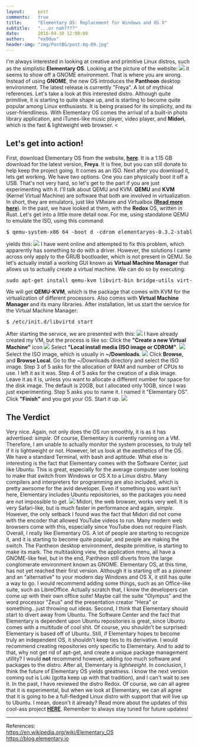 ```yaml
---
layout:     post
comments:   true
title:      "Elementary OS: Replacement for Windows and OS X"
subtitle:   "...or nah????"
date:       2016-04-30 12:00:00
author:     "ex0dus"
header-img: "img/PostBG/post-bg-09.jpg"
---
```

I'm always interested in looking at creative and primitive Linux distros, such as the simplistic **Elementary OS**. Looking at the picture of the website: ![](/img/Elementary/elementaryos.png) it seems to show off a GNOME environment. That is where you are wrong. Instead of using **GNOME**, the new OS introduces the **Pantheon** desktop environment. The latest release is currently "Freya". A lot of mythical references. Let's take a look at this interested distro. Although quite primitive, it is starting to quite shape up, and is starting to become quite popular among Linux enthusiasts. It is being praised for its simplicity, and its user-friendliness. With Elementary OS comes the arrival of a built-in photo library application, and iTunes-like music player, video player, and **Midori**, which is the fast & lightweight web browser. <

## Let's get into action!

First, download Elementary OS from the website, [**here**](https://elementary.io). It is a 1.15 GB download for the latest version, **Freya**. It is free, but you can still donate to help keep the project going. It comes as an ISO. Next after you download it, lets get working. We have two options. One you can physically boot it off a USB. That's not very hard, so let's get to the part if you are just experimenting with it. I'll talk about QEMU and KVM. **QEMU** and **KVM** (Kernel Virtual Machine) are software that both are involved in virtualization. In short, they are emulators, just like VMware and Virtualbox [**(Read more here**](http://serverfault.com/questions/208693/difference-between-kvm-and-qemu)). In the past, we have looked at them, with the **Redox** OS, written in Rust. Let's get into a little more detail now. For me, using standalone QEMU to emulate the ISO, using this command:

<pre>$ qemu-system-x86_64 -boot d -cdrom elementaryos-0.3.2-stable-amd64.20151209.iso -m 512</pre>

yields this: ![](/img/Elementary/acpifailed.png) I have went online and attempted to fix this problem, which apparently has something to do with a driver. However, the solutions I came across only apply to the GRUB bootloader, which is not present in QEMU. So let's actually install a working GUI known as **Virtual Machine Manager** that allows us to actually create a virtual machine. We can do so by executing:

<pre>sudo apt-get install qemu-kvm libvirt-bin bridge-utils virt-manager</pre>

We will get **QEMU-KVM**, which is the package that comes with KVM for the virtualization of different processors. Also comes with **Virtual Machine Manager** and its many libraries. After installation, let us start the service for the Virtual Machine Manager:

<pre>$ /etc/init.d/libvirtd start </pre>

After starting the service, we are presented with this: ![](/img/Elementary/vmmanager.png) I have already created my VM, but the process is like so: Click the **"Create a new Virtual Machine"** icon ![](/img/Elementary/start.png) Select **"Local install media (ISO image or CDROM"**. ![](/img/Elementary/1of5.png) Select the ISO image, which is usually in **~/Downloads**. ![](/img/Elementary/2of5.png) Click **Browse**, and **Browse Local**. Go to the ~/Downloads directory and select the ISO image. Step 3 of 5 asks for the allocation of RAM and number of CPUs to use. I left it as it was. Step 4 of 5 asks for the creation of a disk image. Leave it as it is, unless you want to allocate a different number for space for the disk image. The default is 20GB, but I allocated only 10GB, since I was just experimenting. Step 5 asks you to name it. I named it "Elementary OS". Click **"Finish"** and you got your OS. Start it up. ![](/img/Elementary/elementarykvm.png)

## The Verdict

Very nice. Again, not only does the OS run smoothly, it is as it has advertised: _simple_. Of course, Elementary is currently running on a VM. Therefore, I am unable to actually monitor the system processes, to truly tell if it is lightweight or not. However, let us look at the aesthetics of the OS. We have a standard Terminal, with bash and aptitude. What else is interesting is the fact that Elementary comes with the Software Center, just like Ubuntu. This is great, especially for the average computer user looking to make that switch from Windows or OS X to a Linux distro. Many compilers and interpreters for programming are also included, which is pretty awrsome for the avid developer. Even if something you want isn't here, Elementary includes Ubuntu repositories, so the packages you need are not impossible to get. ![](/img/Elementary/softcent.png) Midori, the web browser, works very well. It is very Safari-like, but is much faster in performance and again, _simple_. However, the only setback I found was the fact that Midori did not come with the encoder that allowed YouTube videos to run. Many modern web browsers come with this, especially since YouTube does not require Flash. Overall, I really like Elementary OS. A lot of people are starting to recognize it, and it is starting to become quite popular, and people are making the switch. The Pantheon desktop environment, despite primitive, is starting to make its mark. The multitasking view, the application menu, all have a GNOME-like feel, but in the end, Pantheon still diverts from the large conglomerate environment known as GNOME. Elementary OS, at this time, has not yet reached their first version. Although it is starting off as a pioneer and an "alternative" to your modern day Windows and OS X, it still has quite a way to go. I would recommend adding some things, such as an Office-like suite, such as LibreOffice. Actually scratch that, I know the developers can come up with their own office suite! Maybe call the suite "Olympus" and the word processor "Zeus" and the presentation creator "Hera" or something...just throwing out ideas. Second, I think that Elementary should start to divert away from Ubuntu. The Software Center and the fact that Elementary is dependent upon Ubuntu repositories is great, since Ubuntu comes with a multitude of cool shit. Of course, you shouldn't be surprised: Elementary is based off of Ubuntu. Still, if Elementary hopes to become truly an independent OS, it shouldn't keep ties to its derivative. I would recommend creating repositories only specific to Elementary. And to add to that, why not get rid of apt-get, and create a unique package management utility? I would **not** recommend however, adding _too_ much software and packages to the distro. After all, Elementary is _lightweight_. In conclusion, I think the future of Elementary OS yields greatness. I know the next version coming out is Loki (gotta keep up with that tradition), and I can't wait to see it. In the past, I have reviewed the distro Redox. Of course, we can all agree that it is experimental, but when we look at Elementary, we can all agree that it is going to be a full-fledged Linux distro with support that will live up to Ubuntu. I mean, doesn't it already? Read more about the updates of this cool-ass project [**HERE**](https://blog.elementary.io). Remember to always stay tuned for future updates!

* * *

References:  
https://en.wikipedia.org/wiki/Elementary_OS  
https://blog.elementary.io
